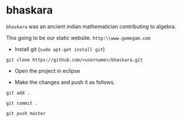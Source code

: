 bhaskara
========

`bhaskara` was an ancient indian mathematician contributing to algebra.

This going to be our static website. `http:\\www.gomegam.com`

* Install git (`sudo apt-get install git`)

`git clone https://github.com/<username>/bhaskara.git`

* Open the project in eclipse

* Make the changes and push it as follows.

`git add .`

`git commit .`

`git push master`



